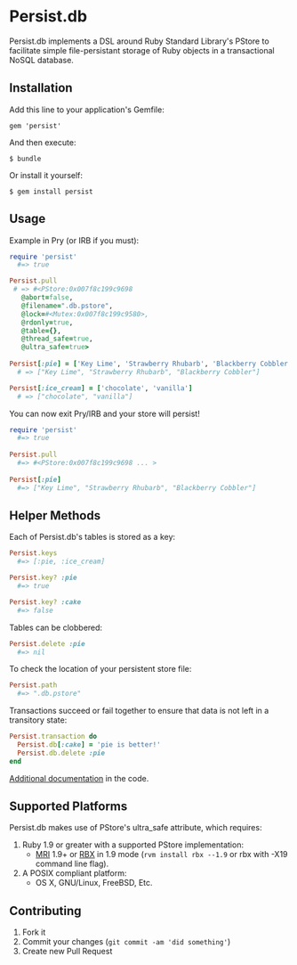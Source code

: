# Persist.db

Persist.db implements a DSL around Ruby Standard Library's PStore to facilitate simple file-persistant storage of Ruby objects in a transactional NoSQL database.

## Installation

Add this line to your application's Gemfile:

    gem 'persist'

And then execute:

    $ bundle

Or install it yourself:

    $ gem install persist

## Usage

Example in Pry (or IRB if you must):

```ruby
require 'persist'
  #=> true

Persist.pull
 # => #<PStore:0x007f8c199c9698
   @abort=false,
   @filename=".db.pstore",
   @lock=#<Mutex:0x007f8c199c9580>,
   @rdonly=true,
   @table={},
   @thread_safe=true,
   @ultra_safe=true>
  
Persist[:pie] = ['Key Lime', 'Strawberry Rhubarb', 'Blackberry Cobbler']
  # => ["Key Lime", "Strawberry Rhubarb", "Blackberry Cobbler"]

Persist[:ice_cream] = ['chocolate', 'vanilla']
  # => ["chocolate", "vanilla"]
```

You can now exit Pry/IRB and your store will persist!

```ruby
require 'persist'
  #=> true
  
Persist.pull
  #=> #<PStore:0x007f8c199c9698 ... >
  
Persist[:pie]
  #=> ["Key Lime", "Strawberry Rhubarb", "Blackberry Cobbler"]
```

## Helper Methods

Each of Persist.db's tables is stored as a key:

```ruby
Persist.keys
  #=> [:pie, :ice_cream]

Persist.key? :pie
  #=> true

Persist.key? :cake
  #=> false
```

Tables can be clobbered:

```ruby
Persist.delete :pie
  #=> nil
```

To check the location of your persistent store file:

```ruby
Persist.path
  #=> ".db.pstore"
```

Transactions succeed or fail together to ensure that data is not left in a transitory state:

```ruby
Persist.transaction do
  Persist.db[:cake] = 'pie is better!'
  Persist.db.delete :pie
end
```

[Additional documentation](https://github.com/Havenwood/persist/blob/master/lib/persist/persist.rb) in the code.

## Supported Platforms

Persist.db makes use of PStore's ultra_safe attribute, which requires:

1. Ruby 1.9 or greater with a supported PStore implementation:
    * [MRI](http://www.ruby-lang.org/en/) 1.9+ or [RBX](http://rubini.us/) in 1.9 mode (`rvm install rbx --1.9` or rbx with -X19 command line flag).
2. A POSIX compliant platform:
    * OS X, GNU/Linux, FreeBSD, Etc.

## Contributing

1. Fork it
2. Commit your changes (`git commit -am 'did something'`)
3. Create new Pull Request